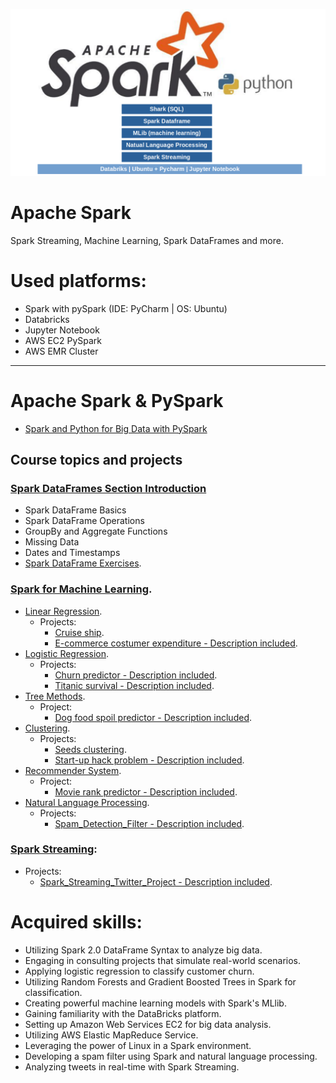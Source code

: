 ![Screenshot from 2023-03-01 13-23-32.png](Screenshot%20from%202023-03-01%2013-23-32.png)
# Apache Spark
Spark Streaming, Machine Learning, Spark DataFrames and more.

# Used platforms:
+ Spark with pySpark (IDE: PyCharm | OS: Ubuntu)
+ Databricks
+ Jupyter Notebook
+ AWS EC2 PySpark
+ AWS EMR Cluster

---

# Apache Spark & PySpark
+ [Spark and Python for Big Data with PySpark](https://www.udemy.com/course/spark-and-python-for-big-data-with-pyspark/)

## Course topics and projects
### [Spark DataFrames Section Introduction](https://github.com/Tiago-B-C-Reis/Apache_Spark/tree/main/Apache_Spark_Dataframe_exercises)
  + Spark DataFrame Basics
  + Spark DataFrame Operations
  + GroupBy and Aggregate Functions
  + Missing Data
  + Dates and Timestamps
  + [Spark DataFrame Exercises](https://github.com/Tiago-B-C-Reis/Apache_Spark/tree/main/Apache_Spark_Dataframe_exercises/Spark_DataFrames_Exercises).

### [Spark for Machine Learning](https://github.com/Tiago-B-C-Reis/Apache_Spark/tree/main/Spark_for_Machine_Learning).
+ [Linear Regression](https://github.com/Tiago-B-C-Reis/Apache_Spark/tree/main/Spark_for_Machine_Learning/Linear_Regression).
  + Projects:
    + [Cruise ship](https://github.com/Tiago-B-C-Reis/Apache_Spark/tree/main/Spark_for_Machine_Learning/Linear_Regression/Project/Cruise_Ship).
    + [E-commerce costumer expenditure - Description included](https://github.com/Tiago-B-C-Reis/Apache_Spark/tree/main/Spark_for_Machine_Learning/Linear_Regression/Project/E_Commerce_Costumer_Expenditure).
+ [Logistic Regression](https://github.com/Tiago-B-C-Reis/Apache_Spark/tree/main/Spark_for_Machine_Learning/Logistic_Regression).
  + Projects:
    + [Churn predictor - Description included](https://github.com/Tiago-B-C-Reis/Apache_Spark/tree/main/Spark_for_Machine_Learning/Logistic_Regression/Project/Churn_Predictor).
    + [Titanic survival - Description included](https://github.com/Tiago-B-C-Reis/Apache_Spark/tree/main/Spark_for_Machine_Learning/Logistic_Regression/Project/Titanic_Survival).
+ [Tree Methods](https://github.com/Tiago-B-C-Reis/Apache_Spark/tree/main/Spark_for_Machine_Learning/Tree_Methods).
  + Project:
    + [Dog food spoil predictor - Description included](https://github.com/Tiago-B-C-Reis/Apache_Spark/tree/main/Spark_for_Machine_Learning/Tree_Methods/Project).
+ [Clustering](https://github.com/Tiago-B-C-Reis/Apache_Spark/tree/main/Spark_for_Machine_Learning/Clustering).
  + Projects:
    + [Seeds clustering](https://github.com/Tiago-B-C-Reis/Apache_Spark/tree/main/Spark_for_Machine_Learning/Clustering/Project/Seeds_Clustering).
    + [Start-up hack problem - Description included](https://github.com/Tiago-B-C-Reis/Apache_Spark/tree/main/Spark_for_Machine_Learning/Clustering/Project/Start_Up_Hack_Problem).
+ [Recommender System](https://github.com/Tiago-B-C-Reis/Apache_Spark/tree/main/Spark_for_Machine_Learning/Recommender_Systems).
  + Project:
    + [Movie rank predictor - Description included](https://github.com/Tiago-B-C-Reis/Apache_Spark/tree/main/Spark_for_Machine_Learning/Recommender_Systems/Project).
+ [Natural Language Processing](https://github.com/Tiago-B-C-Reis/Apache_Spark/tree/main/Spark_for_Machine_Learning/Natural_Language_Processing).
  + Projects:
    + [Spam_Detection_Filter - Description included](https://github.com/Tiago-B-C-Reis/Apache_Spark/tree/main/Spark_for_Machine_Learning/Natural_Language_Processing/Project).

### [Spark Streaming](https://github.com/Tiago-B-C-Reis/Apache_Spark/tree/main/Spark%20Streaming):
  + Projects:
    + [Spark_Streaming_Twitter_Project - Description included](https://github.com/Tiago-B-C-Reis/Apache_Spark/tree/main/Spark%20Streaming/Spark_Streaming_Twitter_Project).


# Acquired skills:
+ Utilizing Spark 2.0 DataFrame Syntax to analyze big data.
+ Engaging in consulting projects that simulate real-world scenarios.
+ Applying logistic regression to classify customer churn.
+ Utilizing Random Forests and Gradient Boosted Trees in Spark for classification.
+ Creating powerful machine learning models with Spark's MLlib.
+ Gaining familiarity with the DataBricks platform.
+ Setting up Amazon Web Services EC2 for big data analysis.
+ Utilizing AWS Elastic MapReduce Service.
+ Leveraging the power of Linux in a Spark environment.
+ Developing a spam filter using Spark and natural language processing.
+ Analyzing tweets in real-time with Spark Streaming.

